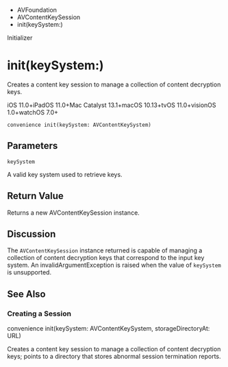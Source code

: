 

- AVFoundation
- AVContentKeySession
-  init(keySystem:) 

Initializer

# init(keySystem:)

Creates a content key session to manage a collection of content decryption keys.

iOS 11.0+iPadOS 11.0+Mac Catalyst 13.1+macOS 10.13+tvOS 11.0+visionOS 1.0+watchOS 7.0+

``` source
convenience init(keySystem: AVContentKeySystem)
```

## Parameters 

`keySystem`  

A valid key system used to retrieve keys.

## Return Value

Returns a new AVContentKeySession instance.

## Discussion

The `AVContentKeySession` instance returned is capable of managing a collection of content decryption keys that correspond to the input key system. An invalidArgumentException is raised when the value of `keySystem` is unsupported.

## See Also

### Creating a Session

convenience init(keySystem: AVContentKeySystem, storageDirectoryAt: URL)

Creates a content key session to manage a collection of content decryption keys; points to a directory that stores abnormal session termination reports.

